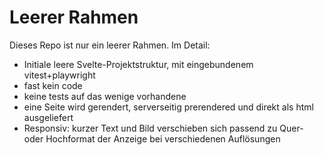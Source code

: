 # Leerer Rahmen

Dieses Repo ist nur ein leerer Rahmen. Im Detail:

* Initiale leere Svelte-Projektstruktur, mit eingebundenem vitest+playwright
* fast kein code
* keine tests auf das wenige vorhandene
* eine Seite wird gerendert, serverseitig prerendered und direkt als html ausgeliefert
* Responsiv: kurzer Text und Bild verschieben sich passend zu Quer- oder Hochformat der Anzeige bei verschiedenen Auflösungen
